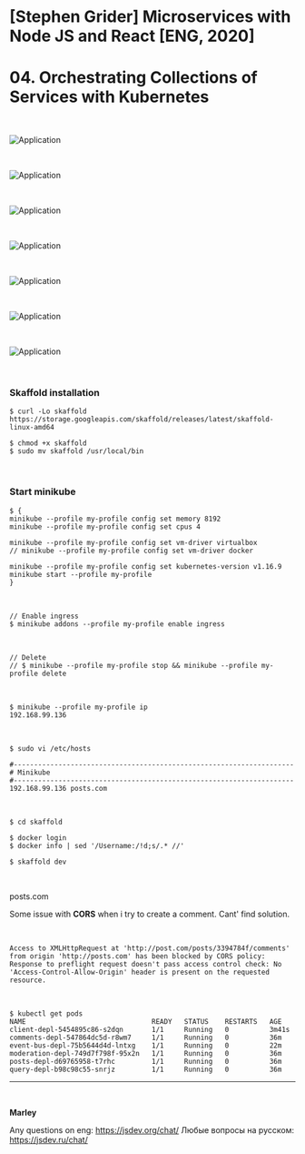 # [Stephen Grider] Microservices with Node JS and React [ENG, 2020]

# 04. Orchestrating Collections of Services with Kubernetes

<br/>

![Application](/img/pic-04-01.png?raw=true)

<br/>

![Application](/img/pic-04-02.png?raw=true)

<br/>

![Application](/img/pic-04-03.png?raw=true)

<br/>

![Application](/img/pic-04-04.png?raw=true)

<br/>

![Application](/img/pic-04-05.png?raw=true)

<br/>

![Application](/img/pic-04-06.png?raw=true)

<br/>

![Application](/img/pic-04-07.png?raw=true)

<br/>

### Skaffold installation

    $ curl -Lo skaffold https://storage.googleapis.com/skaffold/releases/latest/skaffold-linux-amd64

    $ chmod +x skaffold
    $ sudo mv skaffold /usr/local/bin

<br/>

### Start minikube

```
$ {
minikube --profile my-profile config set memory 8192
minikube --profile my-profile config set cpus 4

minikube --profile my-profile config set vm-driver virtualbox
// minikube --profile my-profile config set vm-driver docker

minikube --profile my-profile config set kubernetes-version v1.16.9
minikube start --profile my-profile
}
```

<br/>

    // Enable ingress
    $ minikube addons --profile my-profile enable ingress

<br/>

    // Delete
    // $ minikube --profile my-profile stop && minikube --profile my-profile delete

<br/>

    $ minikube --profile my-profile ip
    192.168.99.136

<br/>

    $ sudo vi /etc/hosts

```
#---------------------------------------------------------------------
# Minikube
#---------------------------------------------------------------------
192.168.99.136 posts.com
```

<br/>

    $ cd skaffold

    $ docker login
    $ docker info | sed '/Username:/!d;s/.* //'

    $ skaffold dev

<br/>

posts.com

Some issue with **CORS** when i try to create a comment. Cant' find solution.

<br/>

```
Access to XMLHttpRequest at 'http://post.com/posts/3394784f/comments' from origin 'http://posts.com' has been blocked by CORS policy: Response to preflight request doesn't pass access control check: No 'Access-Control-Allow-Origin' header is present on the requested resource.
```

<br/>

    $ kubectl get pods
    NAME                               READY   STATUS    RESTARTS   AGE
    client-depl-5454895c86-s2dqn       1/1     Running   0          3m41s
    comments-depl-547864dc5d-r8wm7     1/1     Running   0          36m
    event-bus-depl-75b5644d4d-lntxg    1/1     Running   0          22m
    moderation-depl-749d7f798f-95x2n   1/1     Running   0          36m
    posts-depl-d69765958-t7rhc         1/1     Running   0          36m
    query-depl-b98c98c55-snrjz         1/1     Running   0          36m

<!--
    $ kubectl rollout restart deployment [depl_name]
    $ kubectl get events --sort-by=.metadata.creationTimestamp
--->

---

<br/>

**Marley**

Any questions on eng: https://jsdev.org/chat/
Любые вопросы на русском: https://jsdev.ru/chat/
